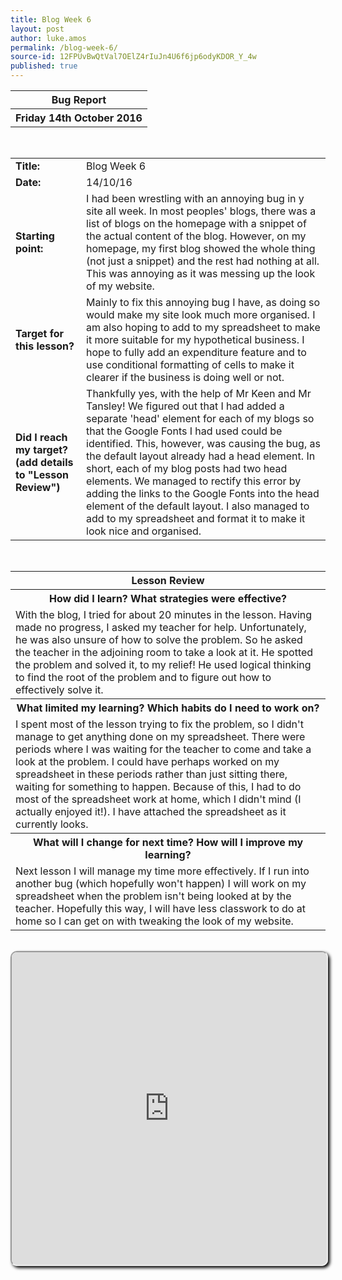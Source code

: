 ```yaml
---
title: Blog Week 6
layout: post
author: luke.amos
permalink: /blog-week-6/
source-id: 12FPUvBwQtVal7OElZ4rIuJn4U6f6jp6odyKDOR_Y_4w
published: true
---
```

<table class="title1">
<tr>
<th><strong>Bug Report</strong></th>
</tr>
<tr>
<th><strong>Friday 14th October 2016</strong></th>
</tr>
</table>
<br />

<table>
  <tr>
  <td><strong>Title:</strong></td>
  <td>Blog Week 6</td>
  </tr>
  <tr>
  <td><strong>Date:</strong></td>
    <td>14/10/16</td>
  </tr>
  <tr>
  <td><strong>Starting point:</strong></td>
    <td>I had been wrestling with an annoying bug in y site all week. In most peoples' blogs, there was a list of blogs on the homepage with a snippet of the actual content of the blog. However, on my homepage, my first blog showed the whole thing (not just a snippet) and the rest had nothing at all. This was annoying as it was messing up the look of my website.</td>
  </tr>
  <tr>
  <td><strong>Target for this lesson?</strong></td>
    <td>Mainly to fix this annoying bug I have, as doing so would make my site look much more organised. I am also hoping to add to my spreadsheet to make it more suitable for my hypothetical business. I hope to fully add an expenditure feature and to use conditional formatting of cells to make it clearer if the business is doing well or not.</td>
  </tr>
  <tr>
    <td><strong>Did I reach my target? 
    (add details to "Lesson Review")</strong></td>
    <td>Thankfully yes, with the help of Mr Keen and Mr Tansley! We figured out that I had added a separate 'head' element for each of my blogs so that the Google Fonts I had used could be identified. This, however, was causing the bug, as the default layout already had a head element. In short, each of my blog posts had two head elements. We managed to rectify this error by adding the links to the Google Fonts into the head element of the default layout. I also managed to add to my spreadsheet and format it to make it look nice and organised.</td>
  </tr>
</table>
<br />

<table>
  <tr>
  <th><strong>Lesson Review</strong></th>
  </tr>
  <tr>
  <th><strong>How did I learn? What strategies were effective?</strong></th>
  </tr>
  <tr>
    <td>With the blog, I tried for about 20 minutes in the lesson. Having made no progress, I asked my teacher for help. Unfortunately, he was also unsure of how to solve the problem. So he asked the teacher in the adjoining room to take a look at it. He spotted the problem and solved it, to my relief! He used logical thinking to find the root of the problem and to figure out how to effectively solve it. </td>
  </tr>
  <tr>
  <th><strong>What limited my learning? Which habits do I need to work on?</strong></th>
  </tr>
  <tr>
    <td>I spent most of the lesson trying to fix the problem, so I didn't manage to get anything done on my spreadsheet. There were periods where I was waiting for the teacher to come and take a look at the problem. I could have perhaps worked on my spreadsheet in these periods rather than just sitting there, waiting for something to happen. Because of this, I had to do most of the spreadsheet work at home, which I didn't mind (I actually enjoyed it!). I have attached the spreadsheet as it currently looks.</td>
  </tr>
  <tr>
  <th><strong>What will I change for next time? How will I improve my learning?</strong></th>
  </tr>
  <tr>
    <td>Next lesson I will manage my time more effectively. If I run into another bug (which hopefully won't happen) I will work on my spreadsheet when the problem isn't being looked at by the teacher. Hopefully this way, I will have less classwork to do at home so I can get on with tweaking the look of my website. </td>
  </tr>
</table>
<br />
<iframe src="https://docs.google.com/spreadsheets/d/1_mne95Wj4iD2Y-5Ys5gOtJZN6Dq4c5GA789mgEZn8ew/pubhtml?widget=true&amp;headers=false" style="border-radius: 10px; box-shadow: 3px 3px 5px #000; width: 100%; height: 500px;"></iframe>
<br />

